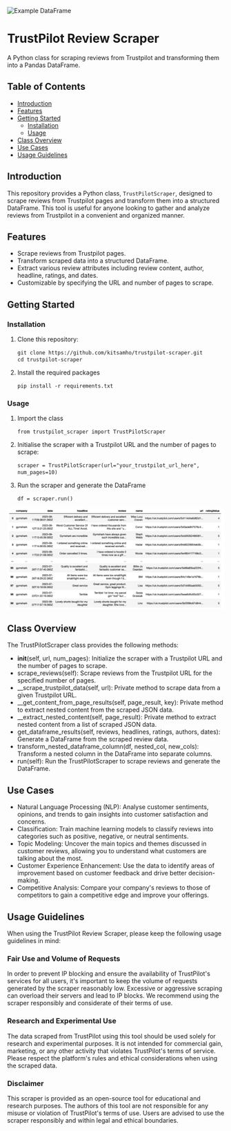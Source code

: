 ![Example DataFrame](assets/tp_logo.svg)

# TrustPilot Review Scraper

A Python class for scraping reviews from Trustpilot and transforming them into a Pandas DataFrame.

## Table of Contents

- [Introduction](#introduction)
- [Features](#features)
- [Getting Started](#getting-started)
  - [Installation](#installation)
  - [Usage](#usage)
- [Class Overview](#class-overview)
- [Use Cases](#use-cases)
- [Usage Guidelines](#usage-guidelines)



## Introduction

This repository provides a Python class, `TrustPilotScraper`, designed to scrape reviews from Trustpilot pages and transform them into a structured DataFrame. This tool is useful for anyone looking to gather and analyze reviews from Trustpilot in a convenient and organized manner.

## Features

- Scrape reviews from Trustpilot pages.
- Transform scraped data into a structured DataFrame.
- Extract various review attributes including review content, author, headline, ratings, and dates.
- Customizable by specifying the URL and number of pages to scrape.

## Getting Started

### Installation

1. Clone this repository:

   ```
   git clone https://github.com/kitsamho/trustpilot-scraper.git
   cd trustpilot-scraper
   ```
   

2. Install the required packages

    ```
    pip install -r requirements.txt
    ```


### Usage

1. Import the class
    ```
    from trustpilot_scraper import TrustPilotScraper
    ```

2. Initialise the scraper with a Trustpilot URL and the number of pages to scrape:
    ```
    scraper = TrustPilotScraper(url="your_trustpilot_url_here", num_pages=10)
    ```
   
3. Run the scraper and generate the DataFrame
    ```
   df = scraper.run()
    ```
![Example DataFrame](assets/example_df.png)



## Class Overview

The TrustPilotScraper class provides the following methods:

- __init__(self, url, num_pages): Initialize the scraper with a Trustpilot URL and the number of pages to scrape.
- scrape_reviews(self): Scrape reviews from the Trustpilot URL for the specified number of pages.
- __scrape_trustpilot_data(self, url): Private method to scrape data from a given Trustpilot URL.
- __get_content_from_page_results(self, page_result, key): Private method to extract nested content from the scraped JSON data.
- __extract_nested_content(self, page_result): Private method to extract nested content from a list of scraped JSON data.
- get_dataframe_results(self, reviews, headlines, ratings, authors, dates): Generate a DataFrame from the scraped review data.
- transform_nested_dataframe_column(df, nested_col, new_cols): Transform a nested column in the DataFrame into separate columns.
- run(self): Run the TrustPilotScraper to scrape reviews and generate the DataFrame.

## Use Cases

- Natural Language Processing (NLP): Analyse customer sentiments, opinions, and trends to gain insights into customer satisfaction and concerns.
- Classification: Train machine learning models to classify reviews into categories such as positive, negative, or neutral sentiments.
- Topic Modeling: Uncover the main topics and themes discussed in customer reviews, allowing you to understand what customers are talking about the most.
- Customer Experience Enhancement: Use the data to identify areas of improvement based on customer feedback and drive better decision-making.
- Competitive Analysis: Compare your company's reviews to those of competitors to gain a competitive edge and improve your offerings.


## Usage Guidelines

When using the TrustPilot Review Scraper, please keep the following usage guidelines in mind:

### Fair Use and Volume of Requests

In order to prevent IP blocking and ensure the availability of TrustPilot's services for all users, it's important to keep the volume of requests generated by the scraper reasonably low. Excessive or aggressive scraping can overload their servers and lead to IP blocks. We recommend using the scraper responsibly and considerate of their terms of use.

### Research and Experimental Use

The data scraped from TrustPilot using this tool should be used solely for research and experimental purposes. It is not intended for commercial gain, marketing, or any other activity that violates TrustPilot's terms of service. Please respect the platform's rules and ethical considerations when using the scraped data.

### Disclaimer

This scraper is provided as an open-source tool for educational and research purposes. The authors of this tool are not responsible for any misuse or violation of TrustPilot's terms of use. Users are advised to use the scraper responsibly and within legal and ethical boundaries.
